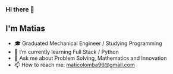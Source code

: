 ### Hi there 👋<h2> I'm Matias</h2>

- 🎓 Graduated Mechanical Engineer / Studying Programming
- 🌱 I’m currently learning Full Stack / Python
- 💬 Ask me about Problem Solving, Mathematics and Innovation
- 📫 How to reach me: maticolomba96@gmail.com
